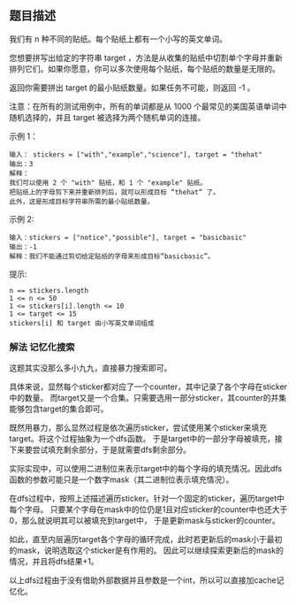 ## 题目描述
我们有 n 种不同的贴纸。每个贴纸上都有一个小写的英文单词。

您想要拼写出给定的字符串 target ，方法是从收集的贴纸中切割单个字母并重新排列它们。如果你愿意，你可以多次使用每个贴纸，每个贴纸的数量是无限的。

返回你需要拼出 target 的最小贴纸数量。如果任务不可能，则返回 -1 。

注意：在所有的测试用例中，所有的单词都是从 1000 个最常见的美国英语单词中随机选择的，并且 target 被选择为两个随机单词的连接。

示例 1：
```
输入： stickers = ["with","example","science"], target = "thehat"
输出：3
解释：
我们可以使用 2 个 "with" 贴纸，和 1 个 "example" 贴纸。
把贴纸上的字母剪下来并重新排列后，就可以形成目标 “thehat“ 了。
此外，这是形成目标字符串所需的最小贴纸数量。
```
示例 2:
```
输入：stickers = ["notice","possible"], target = "basicbasic"
输出：-1
解释：我们不能通过剪切给定贴纸的字母来形成目标“basicbasic”。
```

提示:
```
n == stickers.length
1 <= n <= 50
1 <= stickers[i].length <= 10
1 <= target <= 15
stickers[i] 和 target 由小写英文单词组成
```

### 解法 记忆化搜索
这题其实没那么多小九九，直接暴力搜索即可。

具体来说，显然每个sticker都对应了一个counter，其中记录了各个字母在sticker中的数量。
而target又是一个合集。只需要选用一部分sticker，其counter的并集能够包含target的集合即可。

既然用暴力，那么显然过程是依次遍历sticker，尝试使用某个sticker来填充target。将这个过程抽象为一个dfs函数。
于是target中的一部分字母被填充，接下来要尝试填充剩余部分，于是就需要dfs剩余部分。

实际实现中，可以使用二进制位来表示target中的每个字母的填充情况。因此dfs函数的参数可能只是一个数字mask（其二进制位表示填充情况）。

在dfs过程中，按照上述描述遍历sticker。针对一个固定的sticker，遍历target中每个字母。
只要某个字母在mask中的位仍是1且对应sticker的counter中也还大于0，那么就说明其可以被填充到target中，
于是更新mask与sticker的counter。

如此，直至内层遍历target各个字母的循环完成，此时若更新后的mask小于最初的mask，说明选取这个sticker是有作用的。
因此可以继续探索更新后的mask的情况，并且将dfs结果+1。

以上dfs过程由于没有借助外部数据并且参数是一个int，所以可以直接加cache记忆化。
